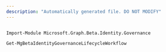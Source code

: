 ```yaml
---
description: "Automatically generated file. DO NOT MODIFY"
---
```


```powershellv2

Import-Module Microsoft.Graph.Beta.Identity.Governance

Get-MgBetaIdentityGovernanceLifecycleWorkflow

```